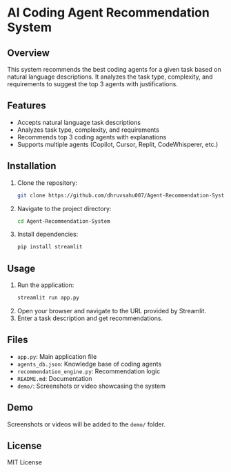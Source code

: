 # AI Coding Agent Recommendation System

## Overview
This system recommends the best coding agents for a given task based on natural language descriptions. It analyzes the task type, complexity, and requirements to suggest the top 3 agents with justifications.

## Features
- Accepts natural language task descriptions
- Analyzes task type, complexity, and requirements
- Recommends top 3 coding agents with explanations
- Supports multiple agents (Copilot, Cursor, Replit, CodeWhisperer, etc.)

## Installation
1. Clone the repository:
   ```bash
   git clone https://github.com/dhruvsahu007/Agent-Recommendation-System.git
   ```
2. Navigate to the project directory:
   ```bash
   cd Agent-Recommendation-System
   ```
3. Install dependencies:
   ```bash
   pip install streamlit
   ```

## Usage
1. Run the application:
   ```bash
   streamlit run app.py
   ```
2. Open your browser and navigate to the URL provided by Streamlit.
3. Enter a task description and get recommendations.

## Files
- `app.py`: Main application file
- `agents_db.json`: Knowledge base of coding agents
- `recommendation_engine.py`: Recommendation logic
- `README.md`: Documentation
- `demo/`: Screenshots or video showcasing the system

## Demo
Screenshots or videos will be added to the `demo/` folder.

## License
MIT License
